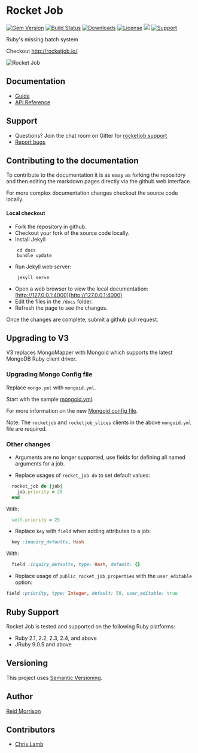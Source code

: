 # Rocket Job
[![Gem Version](https://img.shields.io/gem/v/rocketjob.svg)](https://rubygems.org/gems/rocketjob) [![Build Status](https://travis-ci.org/rocketjob/rocketjob.svg?branch=master)](https://travis-ci.org/rocketjob/rocketjob) [![Downloads](https://img.shields.io/gem/dt/rocketjob.svg)](https://rubygems.org/gems/semantic_logger) [![License](https://img.shields.io/badge/license-Apache%202.0-brightgreen.svg)](http://opensource.org/licenses/Apache-2.0) ![](https://img.shields.io/badge/status-Production%20Ready-blue.svg) [![Support](https://img.shields.io/badge/IRC%20(gitter)-Support-brightgreen.svg)](https://gitter.im/rocketjob/support)

Ruby's missing batch system

Checkout http://rocketjob.io/

![Rocket Job](http://rocketjob.io/images/rocket/rocket-icon-512x512.png)

## Documentation

* [Guide](http://rocketjob.io/)
* [API Reference](http://www.rubydoc.info/gems/rocketjob/)

## Support

* Questions? Join the chat room on Gitter for [rocketjob support](https://gitter.im/rocketjob/support)
* [Report bugs](https://github.com/rocketjob/rocketjob/issues)

## Contributing to the documentation

To contribute to the documentation it is as easy as forking the repository
and then editing the markdown pages directly via the github web interface.

For more complex documentation changes checkout the source code locally.

#### Local checkout

* Fork the repository in github.
* Checkout your fork of the source code locally.
* Install Jekyll
~~~
    cd docs
    bundle update
~~~
* Run Jekyll web server:
~~~
    jekyll serve
~~~
* Open a web browser to view the local documentation:
    [http://127.0.0.1:4000](http://127.0.0.1:4000)
* Edit the files in the `/docs` folder.
* Refresh the page to see the changes.

Once the changes are complete, submit a github pull request.

## Upgrading to V3

V3 replaces MongoMapper with Mongoid which supports the latest MongoDB Ruby client driver.

### Upgrading Mongo Config file
Replace `mongo.yml` with `mongoid.yml`.

Start with the sample [mongoid.yml](https://github.com/rocketjob/rocketjob/blob/feature/mongoid/test/config/mongoid.yml).
 
For more information on the new [Mongoid config file](https://docs.mongodb.com/ruby-driver/master/tutorials/5.1.0/mongoid-installation/).

Note: The `rocketjob` and `rocketjob_slices` clients in the above `mongoid.yml` file are required.

### Other changes

* Arguments are no longer supported, use fields for defining all named arguments for a job.

* Replace usages of `rocket_job do` to set default values:

~~~ruby
  rocket_job do |job|
    job.priority = 25
  end
~~~

With:

~~~ruby
  self.priority = 25
~~~

* Replace `key` with `field` when adding attributes to a job:

~~~ruby
  key :inquiry_defaults, Hash
~~~

With:

~~~ruby
  field :inquiry_defaults, type: Hash, default: {}
~~~

* Replace usage of `public_rocket_job_properties` with the `user_editable` option:

~~~ruby
field :priority, type: Integer, default: 50, user_editable: true
~~~

## Ruby Support

Rocket Job is tested and supported on the following Ruby platforms:
- Ruby 2.1, 2.2, 2.3, 2.4, and above
- JRuby 9.0.5 and above

## Versioning

This project uses [Semantic Versioning](http://semver.org/).

## Author

[Reid Morrison](https://github.com/reidmorrison)

## Contributors

* [Chris Lamb](https://github.com/lambcr)
